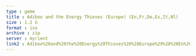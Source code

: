```yaml
---
type : game
title : Adiboo and the Energy Thieves (Europe) (En,Fr,De,Es,It,Nl)
size : 1.2 G
format : iso
archive : zip
server : myrient
link2 : Adiboo%20and%20the%20Energy%20Thieves%20%28Europe%29%20%28En%2CFr%2CDe%2CEs%2CIt%2CNl%29
---
```

